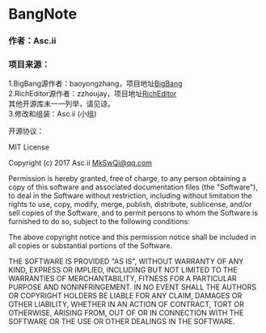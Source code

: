 # BangNote

### 作者：Asc.ii

### 项目来源：    
 1.BigBang源作者：baoyongzhang，项目地址[BigBang](https://github.com/baoyongzhang/BigBang.git)        
 2.RichEditor源作者：zzhoujay，项目地址[RichEditor](https://github.com/zzhoujay/RichEditor.git)       
 其他开源库未一一列举，请见谅。       
 3.修改和组装：Asc.ii (小组)       
 
 开源协议：
 
 MIT License

Copyright (c) 2017 Asc.ii <MkSwQi@qq.com>

Permission is hereby granted, free of charge, to any person obtaining a copy
of this software and associated documentation files (the "Software"), to deal
in the Software without restriction, including without limitation the rights
to use, copy, modify, merge, publish, distribute, sublicense, and/or sell
copies of the Software, and to permit persons to whom the Software is
furnished to do so, subject to the following conditions:

The above copyright notice and this permission notice shall be included in all
copies or substantial portions of the Software.

THE SOFTWARE IS PROVIDED "AS IS", WITHOUT WARRANTY OF ANY KIND, EXPRESS OR
IMPLIED, INCLUDING BUT NOT LIMITED TO THE WARRANTIES OF MERCHANTABILITY,
FITNESS FOR A PARTICULAR PURPOSE AND NONINFRINGEMENT. IN NO EVENT SHALL THE
AUTHORS OR COPYRIGHT HOLDERS BE LIABLE FOR ANY CLAIM, DAMAGES OR OTHER
LIABILITY, WHETHER IN AN ACTION OF CONTRACT, TORT OR OTHERWISE, ARISING FROM,
OUT OF OR IN CONNECTION WITH THE SOFTWARE OR THE USE OR OTHER DEALINGS IN THE
SOFTWARE.
